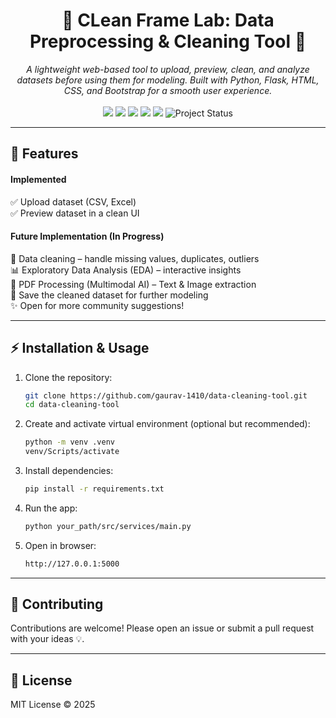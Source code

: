 <h1 align="center">🧹 CLean Frame Lab: Data Preprocessing & Cleaning Tool 🚀</h1>

<div align="center">
    <i>
        A lightweight web-based tool to upload, preview, clean, and analyze datasets before using them for modeling.  
        Built with Python, Flask, HTML, CSS, and Bootstrap for a smooth user experience.
    </i>
    <br>
    <br>
    <img src="https://img.shields.io/badge/Python-3776AB?style=flat&logo=python&logoColor=white"/>
    <img src="https://img.shields.io/badge/Flask-000000?style=flat&logo=flask&logoColor=white"/>
    <img src="https://img.shields.io/badge/HTML5-E34F26?style=flat&logo=html5&logoColor=white"/>
    <img src="https://img.shields.io/badge/CSS3-1572B6?style=flat&logo=css3&logoColor=white"/>
    <img src="https://img.shields.io/badge/Bootstrap-7952B3?style=flat&logo=bootstrap&logoColor=white"/>
    <img src="https://img.shields.io/badge/status-in--progress-yellow" alt="Project Status"/>
</div>

---

## 🚀 Features  
#### Implemented
✅ Upload dataset (CSV, Excel)  
✅ Preview dataset in a clean UI  

#### Future Implementation (In Progress)
🔄 Data cleaning – handle missing values, duplicates, outliers  
📊 Exploratory Data Analysis (EDA) – interactive insights  
📄 PDF Processing (Multimodal AI) – Text & Image extraction  
💾 Save the cleaned dataset for further modeling  
✨ Open for more community suggestions!  

---

## ⚡ Installation & Usage  

1. Clone the repository:  
   ```bash
   git clone https://github.com/gaurav-1410/data-cleaning-tool.git
   cd data-cleaning-tool

2. Create and activate virtual environment (optional but recommended):
    ```bash
    python -m venv .venv
    venv/Scripts/activate
    ```

3. Install dependencies:
    ```bash
    pip install -r requirements.txt
    ```

4. Run the app:
    ```bash
    python your_path/src/services/main.py
    ```
5. Open in browser:
    ```bash
    http://127.0.0.1:5000
    ```

---

## 🤝 Contributing
Contributions are welcome! Please open an issue or submit a pull request with your ideas 💡.

---

## 📜 License
MIT License © 2025